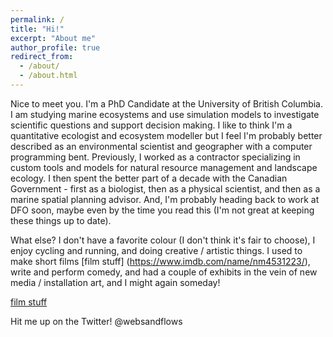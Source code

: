 ```yaml
---
permalink: /
title: "Hi!"
excerpt: "About me"
author_profile: true
redirect_from: 
  - /about/
  - /about.html
---
```


Nice to meet you. I'm a PhD Candidate at the University of British Columbia. I am studying marine ecosystems and use simulation models to investigate scientific questions and support decision making. I like to think I'm a quantitative ecologist and ecosystem modeller but I feel I'm probably better described as an environmental scientist and geographer with a computer programming bent. Previously, I worked as a contractor specializing in custom tools and models for natural resource management and landscape ecology. I then spent the better part of a decade with the Canadian Government - first as a biologist, then as a physical scientist, and then as a marine spatial planning advisor. And, I'm probably heading back to work at DFO soon, maybe even by the time you read this (I'm not great at keeping these things up to date). 

What else? I don't have a favorite colour (I don't think it's fair to choose), I enjoy cycling and running, and doing creative / artistic things. I used to make short films [film stuff] (https://www.imdb.com/name/nm4531223/), write and perform comedy, and had a couple of exhibits in the vein of new media / installation art, and I might again someday!

 [film stuff](https://www.imdb.com/name/nm4531223/)

Hit me up on the Twitter! @websandflows
